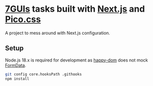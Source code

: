 # [7GUIs](https://eugenkiss.github.io/7guis/) tasks built with [Next.js](https://nextjs.org) and [Pico.css](https://picocss.com)

A project to mess around with Next.js configuration.

## Setup

Node.js 18.x is required for development as [happy-dom](https://github.com/capricorn86/happy-dom) does not mock [FormData](https://developer.mozilla.org/en-US/docs/Web/API/FormData).

```sh
git config core.hooksPath .githooks
npm install
```
